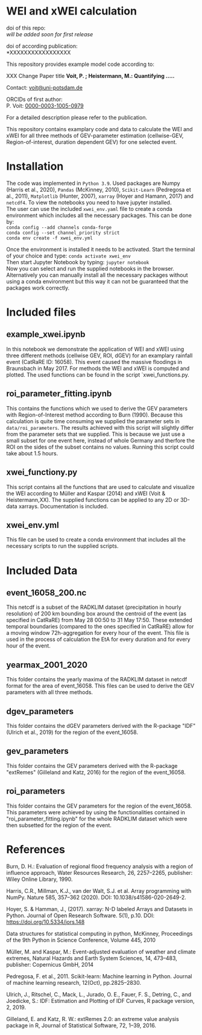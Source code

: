 # WEI and xWEI calculation 


doi of this repo:  
*will be added soon for first release*

doi of according publication:  
*XXXXXXXXXXXXXXXXX

This repository provides example model code according to: 

XXX Change Paper title
**Voit, P. ; Heistermann, M.: Quantifying .....**

Contact: [voit@uni-potsdam.de](voit@uni-potsdam.de)

ORCIDs of first author:   
P. Voit:  [0000-0003-1005-0979](https://orcid.org/0000-0003-1005-0979)   
 

For a detailed description please refer to the publication.

This repository contains examplary code and data to calculate the WEI and xWEI for all three methods of GEV-parameter
estimation (cellwise-GEV, Region-of-interest, duration dependent GEV) for one selected event.

# Installation
The code was implemented in `Python 3.9`. Used packages are Numpy (Harris et al., 2020), `Pandas`
(McKinney, 2010), `Scikit-Learn` (Pedregosa et al., 2011), `Matplotlib` (Hunter, 2007),
`xarray` (Hoyer and Hamann, 2017) and `netcdf4`. To view the notebooks you need to have jupyter installed.  
The user can use the included `xwei_env.yaml` file to create a conda environment which includes all the necessary
packages. This can be done by:  
`conda config --add channels conda-forge`  
`conda config --set channel_priority strict`  
`conda env create -f xwei_env.yml`

Once the environment is installed it needs to be activated. Start the terminal of your choice and type:
`conda activate xwei_env`  
Then start Jupyter Notebook by typing:
`jupyter notebook`  
Now you can select and run the supplied notebooks in the browser.  
Alternatively you can manually install all the necessary packages without using a conda environment but this way it
can not be guaranteed that the packages work correctly.

# Included files
## example_xwei.ipynb
In this notebook we demonstrate the application of WEI and xWEI using three different methods
(cellwise GEV, ROI, dGEV) for an examplary rainfall event (CatRaRE ID: 16058). This event caused
the massive floodings in Braunsbach in May 2017. For methods the WEI and xWEI is computed and plotted.
The used functions can be found in the script `xwei_functions.py.

## roi_parameter_fitting.ipynb
This contains the functions which we used to derive the GEV parameters with Region-of-Interest method
according to Burn (1990). Because this calculation is quite time consuming we supplied the parameter sets in
`data/roi_parameters`. The results achieved with this script will slightly differ from the parameter sets
that we supplied. This is because we just use a small subset for one event here, 
instead of whole Germany and therfore the ROI on the sides of the subset  contains no values.
Running this script could take about 1.5 hours.

## xwei_functiony.py
This script contains all the functions that are used to calculate and visualize the WEI according to
Müller and Kaspar (2014) and xWEI (Voit & Heistermann,XX).
The supplied functions can be applied to any 2D or 3D-data xarrays.
Documentation is included.

## xwei_env.yml
This file can be used to create a conda environment that includes all the necessary scripts to run the supplied
scripts.

# Included Data
## event_16058_200.nc
This netcdf is a subset of the RADKLIM dataset (precipitation in hourly resolution) of 200 km bounding box around the centroid of the event
(as specified in CatRaRE) from May 28 00:50 to 31 May 17:50. These extended temporal boundaries (compared to 
the ones specified in CatRaRE) allow for a moving window 72h-aggregation for every hour of the event.
This file is used in the process of calculation the EtA for every duration and for every hour of the event.

## yearmax_2001_2020
This folder contains the yearly maxima of the RADKLIM dataset in netcdf format for the area of event_16058. This files can
be used to derive the GEV parameters with all three methods.

## dgev_parameters
This folder contains the dGEV parameters derived with the R-package "IDF" (Ulrich et al., 2019) for the region of
the event_16058.

## gev_parameters
This folder contains the GEV parameters derived with the R-package "extRemes" (Gilleland and Katz, 2016) for the region of
the event_16058.

## roi_parameters
This folder contains the GEV parameters for the region of the event_16058. This parameters were achieved
by using the functionalities contained in "roi_parameter_fitting.ipynb" for the whole RADKLIM dataset which
were then subsetted for the region of the event.

# References
Burn, D. H.: Evaluation of regional flood frequency analysis with a region of influence approach, Water Resources Research, 26, 2257–2265,
publisher: Wiley Online Library, 1990.

Harris, C.R., Millman, K.J., van der Walt, S.J. et al. Array programming with NumPy. Nature 585, 357–362 (2020). DOI: 10.1038/s41586-020-2649-2.

Hoyer, S. & Hamman, J., (2017). xarray: N-D labeled Arrays and Datasets in Python. Journal of Open Research Software. 5(1), p.10. DOI: https://doi.org/10.5334/jors.148

Data structures for statistical computing in python, McKinney, Proceedings of the 9th Python in Science Conference, Volume 445, 2010

Müller, M. and Kaspar, M.: Event-adjusted evaluation of weather and climate extremes, Natural Hazards and Earth System Sciences, 14,
473–483, publisher: Copernicus GmbH, 2014

Pedregosa, F. et al., 2011. Scikit-learn: Machine learning in Python. Journal of machine learning research, 12(Oct), pp.2825–2830.

Ulrich, J., Ritschel, C., Mack, L., Jurado, O. E., Fauer, F. S., Detring, C., and Joedicke, S.: IDF: Estimation and Plotting of IDF Curves, R
package version, 2, 2019.

Gilleland, E. and Katz, R. W.: extRemes 2.0: an extreme value analysis package in R, Journal of Statistical Software, 72, 1–39, 2016.


